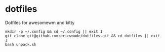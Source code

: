 # dotfiles
Dotfiles for awesomewm and kitty

```shell
mkdir -p ~/.config && cd ~/.config || exit 1
git clone git@github.com:ericwoude/dotfiles.git && cd dotfiles || exit 1
bash unpack.sh
```

